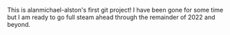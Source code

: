 This is alanmichael-alston's first git project! I have been gone
for some time but I am ready to go full steam ahead through the remainder
of 2022 and beyond.